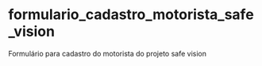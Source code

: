 # formulario_cadastro_motorista_safe_vision
Formulário para cadastro do motorista do projeto safe vision
